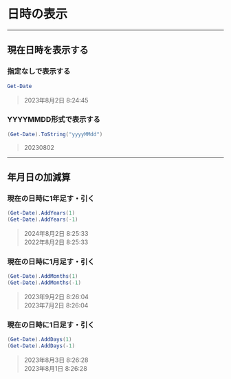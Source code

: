 # 日時の表示

---

## 現在日時を表示する

### 指定なしで表示する

```PowerShell
Get-Date
```

> 2023年8月2日 8:24:45

### YYYYMMDD形式で表示する

```PowerShell
(Get-Date).ToString("yyyyMMdd")
```

> 20230802

---

## 年月日の加減算

### 現在の日時に1年足す・引く

```PowerShell
(Get-Date).AddYears(1)
(Get-Date).AddYears(-1)
```

> 2024年8月2日 8:25:33  
  2022年8月2日 8:25:33

### 現在の日時に1月足す・引く

```PowerShell
(Get-Date).AddMonths(1)
(Get-Date).AddMonths(-1)
```

> 2023年9月2日 8:26:04  
  2023年7月2日 8:26:04

### 現在の日時に1日足す・引く

```PowerShell
(Get-Date).AddDays(1)
(Get-Date).AddDays(-1)
```

> 2023年8月3日 8:26:28  
  2023年8月1日 8:26:28
